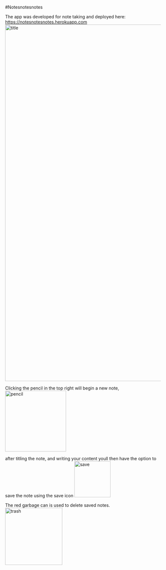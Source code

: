 #Notesnotesnotes 

The app was developed for note taking and deployed here: https://notesnotesnotes.herokuapp.com
<img width="1154" alt="title" src="https://user-images.githubusercontent.com/77472956/118744661-b8936b80-b822-11eb-91ff-723ea0759b0f.png">

Clicking the pencil in the top right will begin a new note, 
<img width="197" alt="pencil" src="https://user-images.githubusercontent.com/77472956/118744633-ad404000-b822-11eb-86cb-d33b0d03375c.png">


after titling the note, and writing your content youll then have the option to save the note using the save icon
<img width="117" alt="save" src="https://user-images.githubusercontent.com/77472956/118744745-e24c9280-b822-11eb-8477-5a330e13c485.png">


The red garbage can is used to delete saved notes.
<img width="185" alt="trash" src="https://user-images.githubusercontent.com/77472956/118744791-f85a5300-b822-11eb-93c3-8da893bd5728.png">
